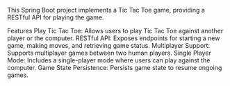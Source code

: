 This Spring Boot project implements a Tic Tac Toe game, providing a RESTful API for playing the game.

Features
Play Tic Tac Toe: Allows users to play Tic Tac Toe against another player or the computer.
RESTful API: Exposes endpoints for starting a new game, making moves, and retrieving game status.
Multiplayer Support: Supports multiplayer games between two human players.
Single Player Mode: Includes a single-player mode where users can play against the computer.
Game State Persistence: Persists game state to resume ongoing games.
